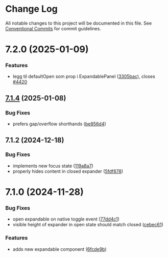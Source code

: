 # Change Log

All notable changes to this project will be documented in this file.
See [Conventional Commits](https://conventionalcommits.org) for commit guidelines.

# 7.2.0 (2025-01-09)

### Features

- legg til defaultOpen som prop i ExpandablePanel ([3305bac](https://github.com/fremtind/jokul/commit/3305bac91646fc62d830ccf34afd0755555a2cd0)), closes [#4420](https://github.com/fremtind/jokul/issues/4420)

## [7.1.4](https://github.com/fremtind/jokul/compare/@fremtind/jkl-expandable-react@7.1.3...@fremtind/jkl-expandable-react@7.1.4) (2025-01-08)

### Bug Fixes

- prefers gap/overflow shorthands ([be856d4](https://github.com/fremtind/jokul/commit/be856d40a274c7cfa88da109b2812e34840907a7))

## 7.1.2 (2024-12-18)

### Bug Fixes

- implements new focus state ([119a8a7](https://github.com/fremtind/jokul/commit/119a8a76efc5162b9ec48e6357c5297b4ac5f05c))
- properly hides content in closed expander ([5fdf878](https://github.com/fremtind/jokul/commit/5fdf8782c41c017f4c3e3de3a400e7c768691519))

# 7.1.0 (2024-11-28)

### Bug Fixes

- open expandable on native toggle event ([77dd4c1](https://github.com/fremtind/jokul/commit/77dd4c1bf3feb6f9feb98575a61ec3ca0d0bf907))
- visible height of expander in open state should match closed ([cebec61](https://github.com/fremtind/jokul/commit/cebec61f0d31b53c15d9662c40582fe978f366fc))

### Features

- adds new expandable component ([6fcde9b](https://github.com/fremtind/jokul/commit/6fcde9becc7df81d5196949d0f3ada582b6e7797))
